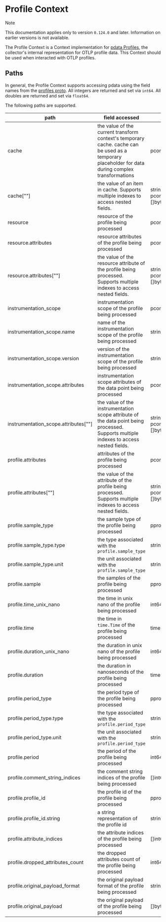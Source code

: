 # Profile Context

> [!NOTE]
> This documentation applies only to version `0.124.0` and later. Information on earlier versions is not available.

The Profile Context is a Context implementation for [pdata Profiles](https://github.com/open-telemetry/opentelemetry-collector/tree/main/pdata/pprofile), the collector's internal representation for OTLP profile data.  This Context should be used when interacted with OTLP profiles.

## Paths
In general, the Profile Context supports accessing pdata using the field names from the [profiles proto](https://github.com/open-telemetry/opentelemetry-proto/blob/main/opentelemetry/proto/profiles/v1development/profiles.proto).  All integers are returned and set via `int64`.  All doubles are returned and set via `float64`.

The following paths are supported.

| path                                   | field accessed                                                                                                                                     | type                                                                    |
|----------------------------------------|----------------------------------------------------------------------------------------------------------------------------------------------------|-------------------------------------------------------------------------|
| cache                                  | the value of the current transform context's temporary cache. cache can be used as a temporary placeholder for data during complex transformations | pcommon.Map                                                             |
| cache\[""\]                            | the value of an item in cache. Supports multiple indexes to access nested fields.                                                                  | string, bool, int64, float64, pcommon.Map, pcommon.Slice, []byte or nil |
| resource                               | resource of the profile being processed                                                                                                            | pcommon.Resource                                                        |
| resource.attributes                    | resource attributes of the profile being processed                                                                                                 | pcommon.Map                                                             |
| resource.attributes\[""\]              | the value of the resource attribute of the profile being processed. Supports multiple indexes to access nested fields.                             | string, bool, int64, float64, pcommon.Map, pcommon.Slice, []byte or nil |
| instrumentation_scope                  | instrumentation scope of the profile being processed                                                                                               | pcommon.InstrumentationScope                                            |
| instrumentation_scope.name             | name of the instrumentation scope of the profile being processed                                                                                   | string                                                                  |
| instrumentation_scope.version          | version of the instrumentation scope of the profile being processed                                                                                | string                                                                  |
| instrumentation_scope.attributes       | instrumentation scope attributes of the data point being processed                                                                                 | pcommon.Map                                                             |
| instrumentation_scope.attributes\[""\] | the value of the instrumentation scope attribute of the data point being processed. Supports multiple indexes to access nested fields.             | string, bool, int64, float64, pcommon.Map, pcommon.Slice, []byte or nil |
| profile.attributes                     | attributes of the profile being processed                                                                                                          | pcommon.Map                                                             |
| profile.attributes\[""\]               | the value of the attribute of the profile being processed. Supports multiple indexes to access nested fields.                                      | string, bool, int64, float64, pcommon.Map, pcommon.Slice, []byte or nil |
| profile.sample_type                    | the sample type of the profile being processed                                                                                                     | pprofile.ValueType                                                      |
| profile.sample_type.type               | the type associated with the `profile.sample_type`                                                                                                 | string                                                                  |
| profile.sample_type.unit               | the unit associated with the `profile.sample_type`                                                                                                 | string                                                                  |
| profile.sample                         | the samples of the profile being processed                                                                                                         | pprofile.SampleSlice                                                    |
| profile.time_unix_nano                 | the time in unix nano of the profile being processed                                                                                               | int64                                                                   |
| profile.time                           | the time in `time.Time` of the profile being processed                                                                                             | time.Time                                                               |
| profile.duration_unix_nano             | the duration in unix nano of the profile being processed                                                                                           | int64                                                                   |
| profile.duration                       | the duration in nanoseconds of the profile being processed                                                                                         | time.Time                                                               |
| profile.period_type                    | the period type of the profile being processed                                                                                                     | pprofile.ValueType                                                      |
| profile.period_type.type               | the type associated with the `profile.period_type`                                                                                                 | string                                                                  |
| profile.period_type.unit               | the unit associated with the `profile.period_type`                                                                                                 | string                                                                  |
| profile.period                         | the period of the profile being processed                                                                                                          | int64                                                                   |
| profile.comment_string_indices         | the comment string indices of the profile being processed                                                                                          | []int64                                                                 |
| profile.profile_id                     | the profile id of the profile being processed                                                                                                      | pprofile.ProfileID                                                      |
| profile.profile_id.string              | a string representation of the profile id                                                                                                          | string                                                                  |
| profile.attribute_indices              | the attribute indices of the profile being processed                                                                                               | []int64                                                                 |
| profile.dropped_attributes_count       | the dropped attributes count of the profile being processed                                                                                        | int64                                                                   |
| profile.original_payload_format        | the original payload format of the profile being processed                                                                                         | string                                                                  |
| profile.original_payload               | the original payload of the profile being processed                                                                                                | []byte                                                                  |
